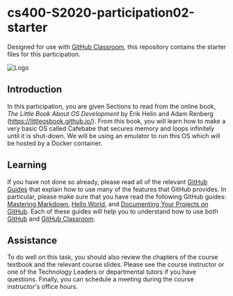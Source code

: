 
# cs400-S2020-participation02-starter

Designed for use with [GitHub Classroom](https://classroom.github.com/), this repository contains the starter files for this participation.

![Logo](writing/graphics/logo.jpg)

## Introduction

In this participation, you are given Sections to read from the online book, *The Little Book About OS Development* by Erik Helin and Adam Renberg (https://littleosbook.github.io/). From this book, you will learn how to make a very basic OS called Cafebabe that secures memory and loops infinitely until it is shut-down. We will be using an emulator to run this OS which will be hosted by a Docker container. 


## Learning

If you have not done so already, please read all of the relevant [GitHub Guides](https://guides.github.com/) that explain how to use many of the features that GitHub provides. In particular, please make sure that you have read the following GitHub guides: [Mastering Markdown](https://guides.github.com/features/mastering-markdown/), [Hello World](https://guides.github.com/activities/hello-world/), and [Documenting Your Projects on GitHub](https://guides.github.com/features/wikis/). Each of these guides will help you to understand how to use both [GitHub](http://github.com) and [GitHub Classroom](https://classroom.github.com/).

## Assistance
To do well on this task, you should also review the chapters of the course textbook and the relevant course slides. Please see the course instructor or one of the Technology Leaders or departmental tutors if you have questions. Finally, you can schedule a meeting during the course instructor's office hours.
